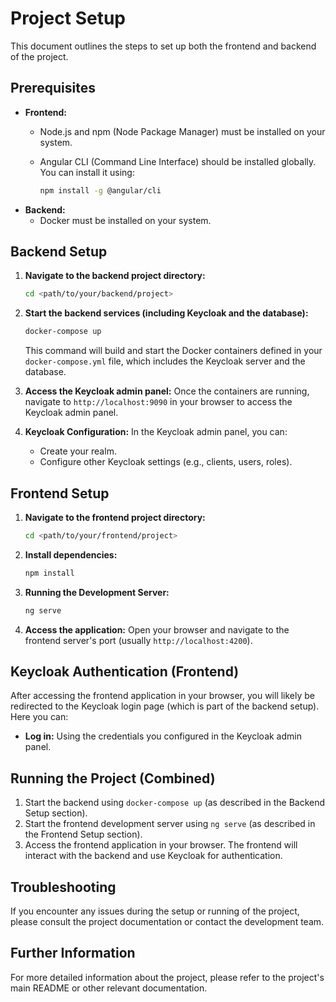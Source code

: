 # Project Setup

This document outlines the steps to set up both the frontend and backend of the project.

## Prerequisites

*   **Frontend:**
    *   Node.js and npm (Node Package Manager) must be installed on your system.
    *   Angular CLI (Command Line Interface) should be installed globally. You can install it using:

        ```bash
        npm install -g @angular/cli
        ```
*   **Backend:**
    *   Docker must be installed on your system.

## Backend Setup

1.  **Navigate to the backend project directory:**

    ```bash
    cd <path/to/your/backend/project>
    ```

2.  **Start the backend services (including Keycloak and the database):**

    ```bash
    docker-compose up
    ```

    This command will build and start the Docker containers defined in your `docker-compose.yml` file, which includes the Keycloak server and the database.

3.  **Access the Keycloak admin panel:** Once the containers are running, navigate to `http://localhost:9090` in your browser to access the Keycloak admin panel.

4.  **Keycloak Configuration:** In the Keycloak admin panel, you can:
    *   Create your realm.
    *   Configure other Keycloak settings (e.g., clients, users, roles).

## Frontend Setup

1.  **Navigate to the frontend project directory:**

    ```bash
    cd <path/to/your/frontend/project>
    ```

2.  **Install dependencies:**

    ```bash
    npm install
    ```

3.  **Running the Development Server:**

    ```bash
    ng serve
    ```

4.  **Access the application:** Open your browser and navigate to the frontend server's port (usually `http://localhost:4200`).

## Keycloak Authentication (Frontend)

After accessing the frontend application in your browser, you will likely be redirected to the Keycloak login page (which is part of the backend setup). Here you can:

*   **Log in:** Using the credentials you configured in the Keycloak admin panel.

## Running the Project (Combined)

1.  Start the backend using `docker-compose up` (as described in the Backend Setup section).
2.  Start the frontend development server using `ng serve` (as described in the Frontend Setup section).
3.  Access the frontend application in your browser. The frontend will interact with the backend and use Keycloak for authentication.

## Troubleshooting

If you encounter any issues during the setup or running of the project, please consult the project documentation or contact the development team.

## Further Information

For more detailed information about the project, please refer to the project's main README or other relevant documentation.
